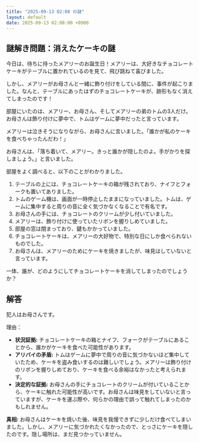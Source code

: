 ```yaml
---
title: "2025-09-13 02:08 の謎"
layout: default
date: 2025-09-13 02:08:00 +0900
---
```

## 謎解き問題：消えたケーキの謎

今日は、待ちに待ったメアリーのお誕生日！メアリーは、大好きなチョコレートケーキがテーブルに置かれているのを見て、飛び跳ねて喜びました。

しかし、メアリーがお母さんと一緒に飾り付けをしている間に、事件が起こりました。なんと、テーブルにあったはずのチョコレートケーキが、跡形もなく消えてしまったのです！

部屋にいたのは、メアリー、お母さん、そしてメアリーの弟のトムの3人だけ。お母さんは飾り付けに夢中で、トムはゲームに夢中だったと言っています。

メアリーは泣きそうになりながら、お母さんに言いました。「誰かが私のケーキを食べちゃったんだわ！」

お母さんは、「落ち着いて、メアリー。きっと誰かが隠したのよ。手がかりを探しましょう。」と言いました。

部屋をよく調べると、以下のことがわかりました。

1. テーブルの上には、チョコレートケーキの箱が残されており、ナイフとフォークも置いてありました。
2. トムのゲーム機は、画面が一時停止したままになっていました。トムは、ゲームに集中すると周りの音に全く気づかなくなることで有名です。
3. お母さんの手には、チョコレートのクリームが少し付いていました。
4. メアリーは、飾り付けに使っていたリボンを握りしめていました。
5. 部屋の窓は閉まっており、鍵もかかっていました。
6. チョコレートケーキは、メアリーの大好物で、特別な日にしか食べられないものでした。
7. お母さんは、メアリーのためにケーキを焼きましたが、味見はしていないと言っています。

一体、誰が、どのようにしてチョコレートケーキを消してしまったのでしょうか？

## 解答

犯人はお母さんです。

理由：

*   **状況証拠:** チョコレートケーキの箱とナイフ、フォークがテーブルにあることから、誰かがケーキを食べた可能性があります。
*   **アリバイの矛盾:** トムはゲームに夢中で周りの音に気づかないほど集中していたため、ケーキを盗み食いするのは難しいでしょう。メアリーは飾り付けのリボンを握りしめており、ケーキを食べる余裕はなかったと考えられます。
*   **決定的な証拠:** お母さんの手にチョコレートのクリームが付いていることから、ケーキに触れた可能性が高いです。お母さんは味見をしていないと言っていますが、ケーキを運ぶ際や、何らかの理由で誤って触れてしまったのかもしれません。

**真相:** お母さんはケーキを焼いた後、味見を我慢できずに少しだけ食べてしまいました。しかし、メアリーに気づかれたくなかったので、とっさにケーキを隠したのです。隠し場所は、まだ見つかっていません。
